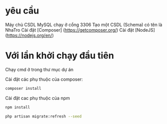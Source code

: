 # yêu cầu 
Máy chủ CSDL MySQL chạy ở cổng 3306
Tạo một CSDL (Schema) có tên là NhaTro
Cài đặt [Composer] (https://getcomposer.org/)
Cài đặt [NodeJS] (https://nodejs.org/en/)
# Với lần khởi chạy đầu tiên
Chạy cmd ở trong thư mục dự án
    
Cài đặt các phụ thuộc của composer:
```bash
composer install
```
Cài đặt cac phụ thuộc của npm
```bash
npm install
```
```bash
php artisan migrate:refresh --seed
```

